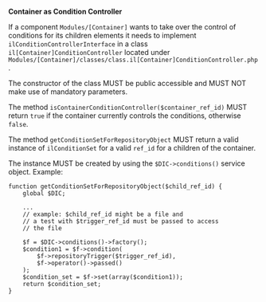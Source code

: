 **Container as Condition Controller**

If a component `Modules/[Container]` wants to take over the control of conditions for its children elements it needs to implement `ilConditionControllerInterface` in a class `il[Container]ConditionController` located under `Modules/[Container]/classes/class.il[Container]ConditionController.php`.

The constructor of the class MUST be public accessible and MUST NOT make use of mandatory parameters.

The method `isContainerConditionController($container_ref_id)` MUST return `true` if the container currently controls the conditions, otherwise `false`.

The method `getConditionSetForRepositoryObject` MUST return a valid instance of `ilConditionSet` for a valid `ref_id` for a children of the container.

The instance MUST be created by using the `$DIC->conditions()` service object. Example:

```
function getConditionSetForRepositoryObject($child_ref_id) {
	global $DIC;
	
	...
	// example: $child_ref_id might be a file and
	// a test with $trigger_ref_id must be passed to access
	// the file
	
	$f = $DIC->conditions()->factory();
	$condition1 = $f->condition(
		$f->repositoryTrigger($trigger_ref_id),
		$f->operator()->passed()
	);
	$condition_set = $f->set(array($condition1));
	return $condition_set;
}
```